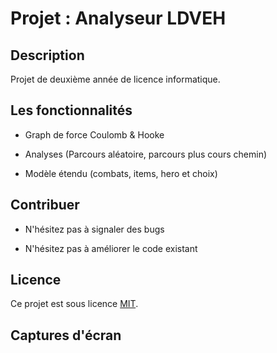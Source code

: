 # Projet : Analyseur LDVEH

## Description

Projet de deuxième année de licence informatique.

## Les fonctionnalités

+ Graph de force Coulomb & Hooke

+ Analyses (Parcours aléatoire, parcours plus cours chemin)

+ Modèle étendu (combats, items, hero et choix)

## Contribuer

+ N'hésitez pas à signaler des bugs

+ N'hésitez pas à améliorer le code existant

## Licence

Ce projet est sous licence [MIT](./LICENSE.md).

## Captures d'écran
